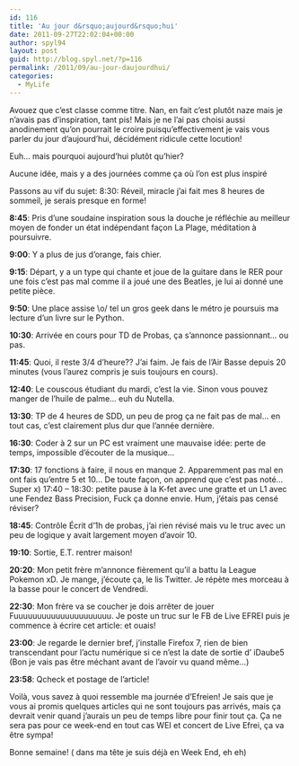 ```yaml
---
id: 116
title: 'Au jour d&rsquo;aujourd&rsquo;hui'
date: 2011-09-27T22:02:04+00:00
author: spyl94
layout: post
guid: http://blog.spyl.net/?p=116
permalink: /2011/09/au-jour-daujourdhui/
categories:
  - MyLife
---
```

Avouez que c&rsquo;est classe comme titre. Nan, en fait c&rsquo;est plutôt naze mais je n’avais pas d&rsquo;inspiration, tant pis! Mais je ne l&rsquo;ai pas choisi aussi anodinement qu&rsquo;on pourrait le croire puisqu’effectivement je vais vous parler du jour d&rsquo;aujourd&rsquo;hui, décidément ridicule cette locution!

Euh&#8230; mais pourquoi aujourd&rsquo;hui plutôt qu&rsquo;hier?

Aucune idée, mais y a des journées comme ça où l&rsquo;on est plus inspiré

Passons au vif du sujet: 8:30: Réveil, miracle j&rsquo;ai fait mes 8 heures de sommeil, je serais presque en forme!

**8:45**: Pris d&rsquo;une soudaine inspiration sous la douche je réfléchie au meilleur moyen de fonder un état indépendant façon La Plage, méditation à poursuivre.

**9:00**: Y a plus de jus d&rsquo;orange, fais chier.

**9:15**: Départ, y a un type qui chante et joue de la guitare dans le RER pour une fois c&rsquo;est pas mal comme il a joué une des Beatles, je lui ai donné une petite pièce.

**9:50**: Une place assise \o/ tel un gros geek dans le métro je poursuis ma lecture d&rsquo;un livre sur le Python.

**10:30**: Arrivée en cours pour TD de Probas, ça s&rsquo;annonce passionnant&#8230; ou pas.

**11:45**: Quoi, il reste 3/4 d&rsquo;heure?? J&rsquo;ai faim. Je fais de l’Air Basse depuis 20 minutes (vous l&rsquo;aurez compris je suis toujours en cours).

**12:40**: Le couscous étudiant du mardi, c&rsquo;est la vie. Sinon vous pouvez manger de l&rsquo;huile de palme&#8230; euh du Nutella.

**13:30**: TP de 4 heures de SDD, un peu de prog ça ne fait pas de mal&#8230; en tout cas, c&rsquo;est clairement plus dur que l&rsquo;année dernière.

**16:30**: Coder à 2 sur un PC est vraiment une mauvaise idée: perte de temps, impossible d&rsquo;écouter de la musique&#8230;

**17:30**: 17 fonctions à faire, il nous en manque 2. Apparemment pas mal en ont fais qu&rsquo;entre 5 et 10&#8230; De toute façon, on apprend que c&rsquo;est pas noté&#8230; Super x) 17:40 &#8211; 18:30: petite pause à la K-fet avec une gratte et un L1 avec une Fendez Bass Precision, Fuck ça donne envie. Hum, j&rsquo;étais pas censé réviser?

**18:45**: Contrôle Écrit d&rsquo;1h de probas, j&rsquo;ai rien révisé mais vu le truc avec un peu de logique y avait largement moyen d&rsquo;avoir 10.

**19:10**: Sortie, E.T. rentrer maison!

**20:20**: Mon petit frère m&rsquo;annonce fièrement qu&rsquo;il a battu la League Pokemon xD. Je mange, j&rsquo;écoute ça, le lis Twitter. Je répète mes morceau à la basse pour le concert de Vendredi.

**22:30**: Mon frère va se coucher je dois arrêter de jouer Fuuuuuuuuuuuuuuuuuuuuu. Je poste un truc sur le FB de Live EFREI puis je commence à écrire cet article: et ouais!

**23:00**: Je regarde le dernier bref, j&rsquo;installe Firefox 7, rien de bien transcendant pour l&rsquo;actu numérique si ce n&rsquo;est la date de sortie d&rsquo; iDaube5 (Bon je vais pas être méchant avant de l&rsquo;avoir vu quand même&#8230;)

**23:58**: Qcheck et postage de l&rsquo;article!

Voilà, vous savez à quoi ressemble ma journée d&rsquo;Efreien! Je sais que je vous ai promis quelques articles qui ne sont toujours pas arrivés, mais ça devrait venir quand j&rsquo;aurais un peu de temps libre pour finir tout ça. Ça ne sera pas pour ce week-end en tout cas WEI et concert de Live Efrei, ça va être sympa!

Bonne semaine! ( dans ma tête je suis déjà en Week End, eh eh)